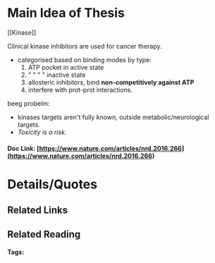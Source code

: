 # Main Idea of Thesis

[[Kinase]] 

Clinical kinase inhibitors are used for cancer therapy.

- categorised based on binding modes by type:
	1. ATP pocket in active state
	2. " " " " inactive state
	3. allosteric inhibitors, bind **non-competitively against ATP**
	4. interfere with prot-prot interactions.

beeg probelm:

- kinases targets aren't fully known, outside metabolic/neurological targets. 
- *Toxicity is a risk.*



#### Doc Link: [https://www.nature.com/articles/nrd.2016.266](https://www.nature.com/articles/nrd.2016.266)

# Details/Quotes


## Related Links

## Related Reading



#### Tags: